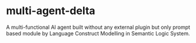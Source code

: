 # multi-agent-delta
A multi-functional AI agent built without any external plugin but only prompt based module by Language Construct Modelling in Semantic Logic System. 
